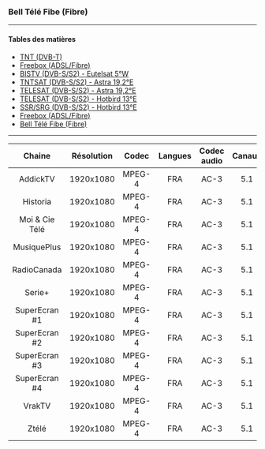 ### Bell Télé Fibe (Fibre)

----------

#### Tables des matières

  * [TNT (DVB-T)](doc/tnt.md)
  * [Freebox (ADSL/Fibre)](doc/freebox.md)
  * [BISTV (DVB-S/S2) - Eutelsat 5°W](doc/bistvEutelsat.md)
  * [TNTSAT (DVB-S/S2) - Astra 19,2°E](doc/tntsatAstra.md)
  * [TELESAT (DVB-S/S2) - Astra 19,2°E](doc/telesatAstra.md)
  * [TELESAT (DVB-S/S2) - Hotbird 13°E](doc/telesatHotbird.md)
  * [SSR/SRG (DVB-S/S2) - Hotbird 13°E](doc/ssrsrgHotbird.md)
  * [Freebox (ADSL/Fibre)](doc/freebox.md)
  * [Bell Télé Fibe (Fibre)](doc/bellFibre.md) 

----------

Chaine | Résolution | Codec | Langues | Codec audio | Canaux | Débits
|:---: | :---: | :---: | :---: | :---: | :---: | :---:|
AddickTV | 1920x1080 | MPEG-4 | FRA | AC-3 | 5.1 | 384 Kbps |
Historia | 1920x1080 | MPEG-4 | FRA | AC-3 | 5.1 | 384 Kbps |
Moi & Cie Télé | 1920x1080 | MPEG-4 | FRA | AC-3 | 5.1 | 384 Kbps |
MusiquePlus | 1920x1080 | MPEG-4 | FRA | AC-3 | 5.1 | 384 Kbps |
RadioCanada | 1920x1080 | MPEG-4 | FRA | AC-3 | 5.1 | 384 Kbps |
Serie+ | 1920x1080 | MPEG-4 | FRA | AC-3 | 5.1 | 384 Kbps |
SuperEcran #1 | 1920x1080 | MPEG-4 | FRA | AC-3 | 5.1 | 448 Kbps |
SuperEcran #2 | 1920x1080 | MPEG-4 | FRA | AC-3 | 5.1 | 448 Kbps |
SuperEcran #3 | 1920x1080 | MPEG-4 | FRA | AC-3 | 5.1 | 448 Kbps |
SuperEcran #4 | 1920x1080 | MPEG-4 | FRA | AC-3 | 5.1 | 384 Kbps |
VrakTV | 1920x1080 | MPEG-4 | FRA | AC-3 | 5.1 | 384 Kbps |
Ztélé | 1920x1080 | MPEG-4 | FRA | AC-3 | 5.1 | 384 Kbps |
